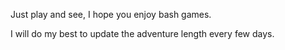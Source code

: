 Just play and see, I hope you enjoy bash games.

I will do my best to update the adventure length every few days. 
